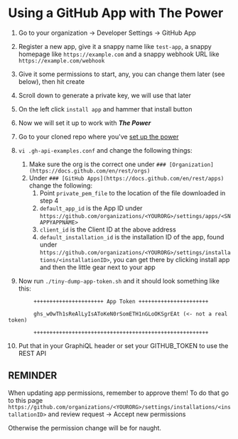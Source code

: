 # Using a GitHub App with The Power

1. Go to your organization -> Developer Settings -> GitHub App

2. Register a new app, give it a snappy name like `test-app`, a snappy homepage like `https://example.com` and a snappy webhook URL like `https://example.com/webhook`

3. Give it some permissions to start, any, you can change them later (see below), then hit create

4. Scroll down to generate a private key, we will use that later

5. On the left click `install app` and hammer that install button

6. Now we will set it up to work with ___The Power___

7. Go to your cloned repo where you've [set up the power](https://github.com/gm3dmo/the-power/blob/main/docs/README.md)

8. `vi .gh-api-examples.conf` and change the following things:
	1. Make sure the org is the correct one under `### [Organization](https://docs.github.com/en/rest/orgs)`
	2. Under `### [GitHub Apps](https://docs.github.com/en/rest/apps)` change the following:
		1. Point `private_pem_file` to the location of the file downloaded in step 4
		2. `default_app_id` is the App ID under `https://github.com/organizations/<YOURORG>/settings/apps/<SNAPPYAPPNAME>`
		3. `client_id` is the Client ID at the above address
		4. `default_installation_id` is the installation ID of the app, found under `https://github.com/organizations/<YOURORG>/settings/installations/<installationID>`, you can get there by clicking install app and then the little gear next to your app

9. Now run `./tiny-dump-app-token.sh` and it should look something like this:

```
		++++++++++++++++++++++ App Token ++++++++++++++++++++++
		
		ghs_w0wTh1sReAlLyIsAToKeN0rSomETH1nGLoOKSgrEAt (<- not a real token)
		
		+++++++++++++++++++++++++++++++++++++++++++++++++++++++
```

10. Put that in your GraphiQL header or set your GITHUB_TOKEN to use the REST API

## REMINDER

When updating app permissions, remember to approve them! To do that go to this page `https://github.com/organizations/<YOURORG>/settings/installations/<installationID>` and review request -> Accept new permissions

Otherwise the permission change will be for naught.
